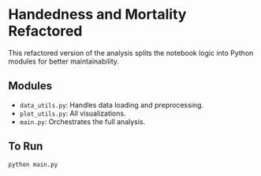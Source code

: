 # Handedness and Mortality Refactored

This refactored version of the analysis splits the notebook logic into Python modules for better maintainability.

## Modules
- `data_utils.py`: Handles data loading and preprocessing.
- `plot_utils.py`: All visualizations.
- `main.py`: Orchestrates the full analysis.

## To Run
```bash
python main.py
```